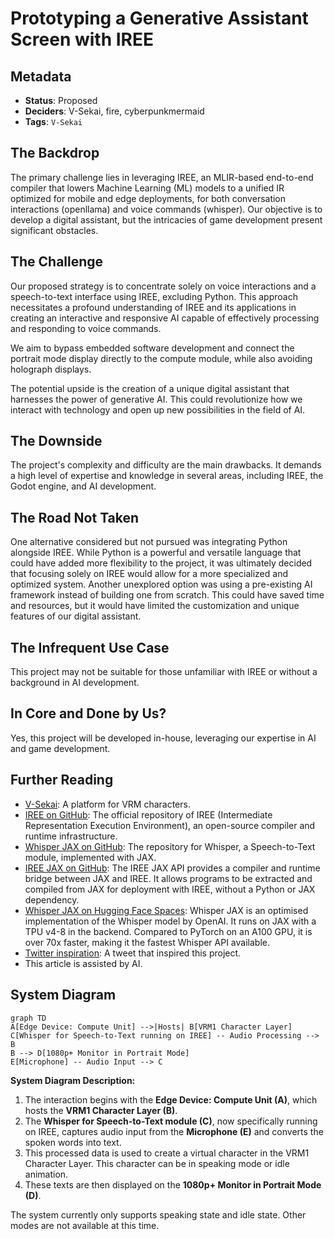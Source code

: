 # Prototyping a Generative Assistant Screen with IREE

## Metadata

- **Status**: Proposed
- **Deciders**: V-Sekai, fire, cyberpunkmermaid
- **Tags**: `V-Sekai`

## The Backdrop

The primary challenge lies in leveraging IREE, an MLIR-based end-to-end compiler that lowers Machine Learning (ML) models to a unified IR optimized for mobile and edge deployments, for both conversation interactions (openllama) and voice commands (whisper). Our objective is to develop a digital assistant, but the intricacies of game development present significant obstacles.

## The Challenge

Our proposed strategy is to concentrate solely on voice interactions and a speech-to-text interface using IREE, excluding Python. This approach necessitates a profound understanding of IREE and its applications in creating an interactive and responsive AI capable of effectively processing and responding to voice commands.

We aim to bypass embedded software development and connect the portrait mode display directly to the compute module, while also avoiding holograph displays.

The potential upside is the creation of a unique digital assistant that harnesses the power of generative AI. This could revolutionize how we interact with technology and open up new possibilities in the field of AI.

## The Downside

The project's complexity and difficulty are the main drawbacks. It demands a high level of expertise and knowledge in several areas, including IREE, the Godot engine, and AI development.

## The Road Not Taken

One alternative considered but not pursued was integrating Python alongside IREE. While Python is a powerful and versatile language that could have added more flexibility to the project, it was ultimately decided that focusing solely on IREE would allow for a more specialized and optimized system. Another unexplored option was using a pre-existing AI framework instead of building one from scratch. This could have saved time and resources, but it would have limited the customization and unique features of our digital assistant.

## The Infrequent Use Case

This project may not be suitable for those unfamiliar with IREE or without a background in AI development.

## In Core and Done by Us?

Yes, this project will be developed in-house, leveraging our expertise in AI and game development.

## Further Reading

- [V-Sekai](https://v-sekai.org/): A platform for VRM characters.
- [IREE on GitHub](https://github.com/openxla/iree): The official repository of IREE (Intermediate Representation Execution Environment), an open-source compiler and runtime infrastructure.
- [Whisper JAX on GitHub](https://github.com/sanchit-gandhi/whisper-jax): The repository for Whisper, a Speech-to-Text module, implemented with JAX.
- [IREE JAX on GitHub](https://github.com/iree-org/iree-jax): The IREE JAX API provides a compiler and runtime bridge between JAX and IREE. It allows programs to be extracted and compiled from JAX for deployment with IREE, without a Python or JAX dependency.
- [Whisper JAX on Hugging Face Spaces](https://huggingface.co/spaces/sanchit-gandhi/whisper-jax): Whisper JAX is an optimised implementation of the Whisper model by OpenAI. It runs on JAX with a TPU v4-8 in the backend. Compared to PyTorch on an A100 GPU, it is over 70x faster, making it the fastest Whisper API available.
- [Twitter inspiration](https://twitter.com/jav6868/status/1698260873352212662?s=20): A tweet that inspired this project.
- This article is assisted by AI.

## System Diagram

```mermaid
graph TD
A[Edge Device: Compute Unit] -->|Hosts| B[VRM1 Character Layer]
C[Whisper for Speech-to-Text running on IREE] -- Audio Processing --> B
B --> D[1080p+ Monitor in Portrait Mode]
E[Microphone] -- Audio Input --> C
```

**System Diagram Description:**

1. The interaction begins with the **Edge Device: Compute Unit (A)**, which hosts the **VRM1 Character Layer (B)**.
2. The **Whisper for Speech-to-Text module (C)**, now specifically running on IREE, captures audio input from the **Microphone (E)** and converts the spoken words into text.
3. This processed data is used to create a virtual character in the VRM1 Character Layer. This character can be in speaking mode or idle animation.
4. These texts are then displayed on the **1080p+ Monitor in Portrait Mode (D)**.

The system currently only supports speaking state and idle state. Other modes are not available at this time.
